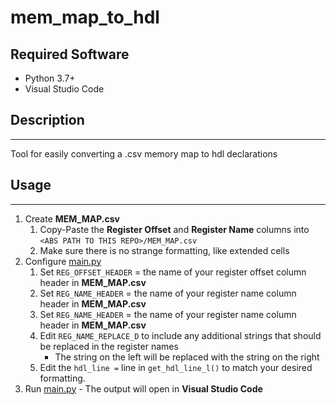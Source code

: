 # mem_map_to_hdl

## Required Software

* Python 3.7+
* Visual Studio Code

## Description

---

Tool for easily converting a .csv memory map to hdl declarations

## Usage

---

1. Create **MEM_MAP.csv**
   1. Copy-Paste the **Register Offset** and **Register Name** columns into `<ABS PATH TO THIS REPO>/MEM_MAP.csv`
   2. Make sure there is no strange formatting, like extended cells
2. Configure [main.py](main.py)  
   1. Set `REG_OFFSET_HEADER` = the name of your register offset column header in **MEM_MAP.csv**
   2. Set `REG_NAME_HEADER` = the name of your register name column header in **MEM_MAP.csv**
   3. Set `REG_NAME_HEADER` = the name of your register name column header in **MEM_MAP.csv**
   4. Edit `REG_NAME_REPLACE_D` to include any additional strings that should be replaced in the register names
        * The string on the left will be replaced with the string on the right
   5. Edit the `hdl_line =` line in `get_hdl_line_l()` to match your desired formatting.
3. Run [main.py](main.py) - The output will open in **Visual Studio Code**
